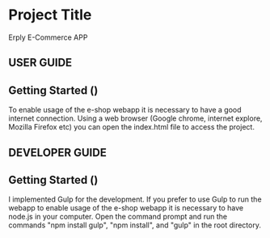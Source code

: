 # Project Title

Erply E-Commerce APP


## USER GUIDE ##
## Getting Started ()

To enable usage of the e-shop webapp it is necessary to have a good internet connection. Using a web browser (Google chrome, internet explore, Mozilla Firefox etc) you can open the index.html file to access the project.


## DEVELOPER GUIDE ##
## Getting Started ()

I implemented Gulp for the development.
If you prefer to use Gulp to run the webapp to enable usage of the e-shop webapp it is necessary to have node.js in your computer. Open the command prompt and run the commands "npm install gulp", "npm install", and "gulp" in the root directory.
